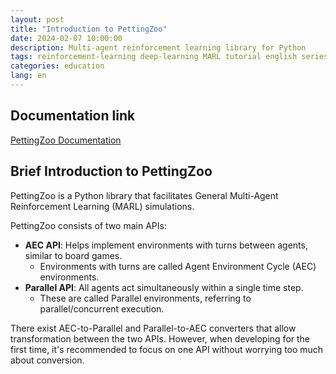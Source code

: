 ```yaml
---
layout: post
title: "Introduction to PettingZoo"
date: 2024-02-07 10:00:00
description: Multi-agent reinforcement learning library for Python
tags: reinforcement-learning deep-learning MARL tutorial english series
categories: education
lang: en
---
```



## Documentation link

[PettingZoo Documentation](https://pettingzoo.farama.org/)

## Brief Introduction to PettingZoo

PettingZoo is a Python library that facilitates General Multi-Agent Reinforcement Learning (MARL) simulations.

PettingZoo consists of two main APIs:

- **AEC API**: Helps implement environments with turns between agents, similar to board games.
    - Environments with turns are called Agent Environment Cycle (AEC) environments.
- **Parallel API**: All agents act simultaneously within a single time step.
    - These are called Parallel environments, referring to parallel/concurrent execution.

There exist AEC-to-Parallel and Parallel-to-AEC converters that allow transformation between the two APIs. However, when developing for the first time, it's recommended to focus on one API without worrying too much about conversion.
